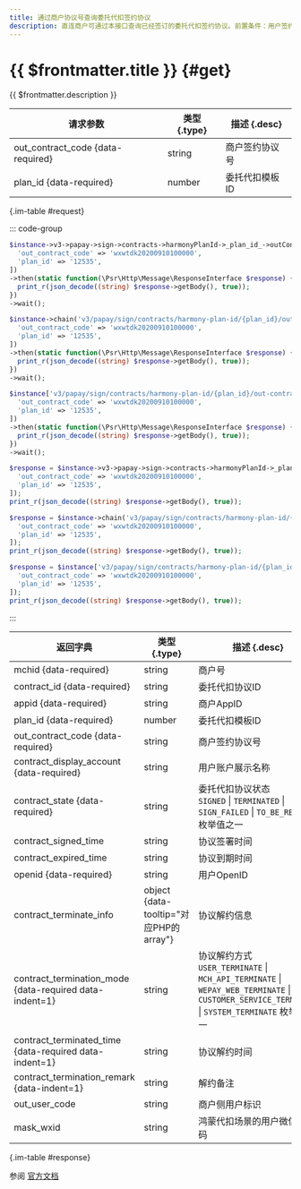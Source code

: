 ```yaml
---
title: 通过商户协议号查询委托代扣签约协议
description: 直连商户可通过本接口查询已经签订的委托代扣签约协议。前置条件：用户签约成功，商户已经成功获取过委托代扣签约协议。
---
```


# {{ $frontmatter.title }} {#get}

{{ $frontmatter.description }}

| 请求参数 | 类型 {.type} | 描述 {.desc}
| --- | --- | ---
| out_contract_code {data-required} | string | 商户签约协议号
| plan_id {data-required} | number | 委托代扣模板ID

{.im-table #request}

::: code-group

```php [异步纯链式]
$instance->v3->papay->sign->contracts->harmonyPlanId->_plan_id_->outContractCode->_out_contract_code_->getAsync([
  'out_contract_code' => 'wxwtdk20200910100000',
  'plan_id' => '12535',
])
->then(static function(\Psr\Http\Message\ResponseInterface $response) {
  print_r(json_decode((string) $response->getBody(), true));
})
->wait();
```

```php [异步声明式]
$instance->chain('v3/papay/sign/contracts/harmony-plan-id/{plan_id}/out-contract-code/{out_contract_code}')->getAsync([
  'out_contract_code' => 'wxwtdk20200910100000',
  'plan_id' => '12535',
])
->then(static function(\Psr\Http\Message\ResponseInterface $response) {
  print_r(json_decode((string) $response->getBody(), true));
})
->wait();
```

```php [异步属性式]
$instance['v3/papay/sign/contracts/harmony-plan-id/{plan_id}/out-contract-code/{out_contract_code}']->getAsync([
  'out_contract_code' => 'wxwtdk20200910100000',
  'plan_id' => '12535',
])
->then(static function(\Psr\Http\Message\ResponseInterface $response) {
  print_r(json_decode((string) $response->getBody(), true));
})
->wait();
```

```php [同步纯链式]
$response = $instance->v3->papay->sign->contracts->harmonyPlanId->_plan_id_->outContractCode->_out_contract_code_->get([
  'out_contract_code' => 'wxwtdk20200910100000',
  'plan_id' => '12535',
]);
print_r(json_decode((string) $response->getBody(), true));
```

```php [同步声明式]
$response = $instance->chain('v3/papay/sign/contracts/harmony-plan-id/{plan_id}/out-contract-code/{out_contract_code}')->get([
  'out_contract_code' => 'wxwtdk20200910100000',
  'plan_id' => '12535',
]);
print_r(json_decode((string) $response->getBody(), true));
```

```php [同步属性式]
$response = $instance['v3/papay/sign/contracts/harmony-plan-id/{plan_id}/out-contract-code/{out_contract_code}']->get([
  'out_contract_code' => 'wxwtdk20200910100000',
  'plan_id' => '12535',
]);
print_r(json_decode((string) $response->getBody(), true));
```

:::

| 返回字典 | 类型 {.type} | 描述 {.desc}
| --- | --- | ---
| mchid {data-required} | string | 商户号
| contract_id {data-required} | string | 委托代扣协议ID
| appid {data-required} | string | 商户AppID
| plan_id {data-required} | number | 委托代扣模板ID
| out_contract_code {data-required} | string | 商户签约协议号
| contract_display_account {data-required} | string | 用户账户展示名称
| contract_state {data-required} | string | 委托代扣协议状态<br/>`SIGNED` \| `TERMINATED` \| `SIGN_FAILED` \| `TO_BE_RENEWED` 枚举值之一
| contract_signed_time | string | 协议签署时间
| contract_expired_time | string | 协议到期时间
| openid {data-required} | string | 用户OpenID
| contract_terminate_info | object {data-tooltip="对应PHP的array"} | 协议解约信息
| contract_termination_mode {data-required data-indent=1} | string | 协议解约方式<br/>`USER_TERMINATE` \| `MCH_API_TERMINATE` \| `WEPAY_WEB_TERMINATE` \| `CUSTOMER_SERVICE_TERMINATE` \| `SYSTEM_TERMINATE` 枚举值之一
| contract_terminated_time {data-required data-indent=1} | string | 协议解约时间
| contract_termination_remark {data-indent=1} | string | 解约备注
| out_user_code | string | 商户侧用户标识
| mask_wxid | string | 鸿蒙代扣场景的用户微信号掩码

{.im-table #response}

参阅 [官方文档](https://pay.weixin.qq.com/doc/v3/merchant/4013844122)
